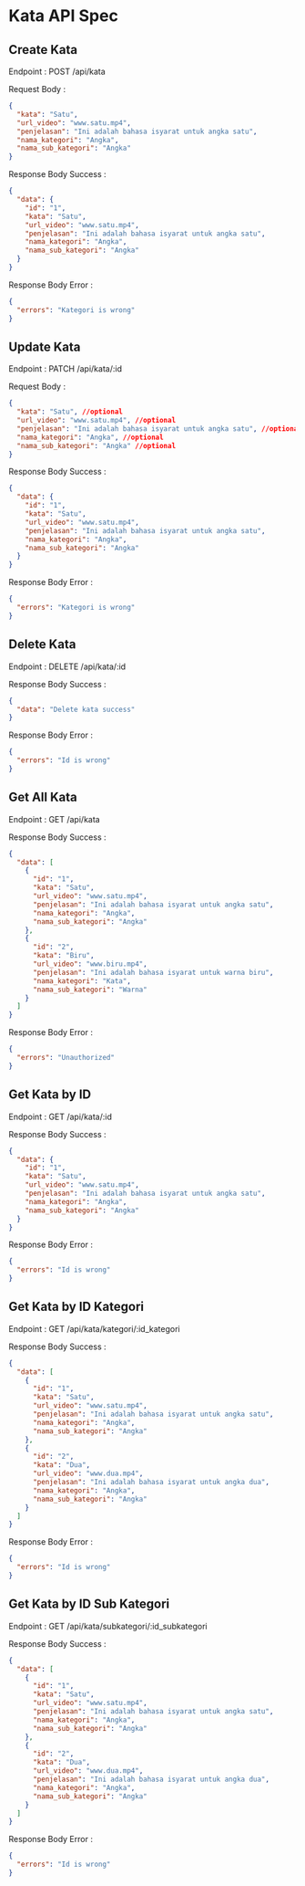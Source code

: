 # Kata API Spec

## Create Kata

Endpoint : POST /api/kata

Request Body :

```json
{
  "kata": "Satu",
  "url_video": "www.satu.mp4",
  "penjelasan": "Ini adalah bahasa isyarat untuk angka satu",
  "nama_kategori": "Angka",
  "nama_sub_kategori": "Angka"
}
```

Response Body Success :

```json
{
  "data": {
    "id": "1",
    "kata": "Satu",
    "url_video": "www.satu.mp4",
    "penjelasan": "Ini adalah bahasa isyarat untuk angka satu",
    "nama_kategori": "Angka",
    "nama_sub_kategori": "Angka"
  }
}
```

Response Body Error :

```json
{
  "errors": "Kategori is wrong"
}
```

## Update Kata

Endpoint : PATCH /api/kata/:id

Request Body :

```json
{
  "kata": "Satu", //optional
  "url_video": "www.satu.mp4", //optional
  "penjelasan": "Ini adalah bahasa isyarat untuk angka satu", //optional
  "nama_kategori": "Angka", //optional
  "nama_sub_kategori": "Angka" //optional
}
```

Response Body Success :

```json
{
  "data": {
    "id": "1",
    "kata": "Satu",
    "url_video": "www.satu.mp4",
    "penjelasan": "Ini adalah bahasa isyarat untuk angka satu",
    "nama_kategori": "Angka",
    "nama_sub_kategori": "Angka"
  }
}
```

Response Body Error :

```json
{
  "errors": "Kategori is wrong"
}
```

## Delete Kata

Endpoint : DELETE /api/kata/:id

Response Body Success :

```json
{
  "data": "Delete kata success"
}
```

Response Body Error :

```json
{
  "errors": "Id is wrong"
}
```

## Get All Kata

Endpoint : GET /api/kata

Response Body Success :

```json
{
  "data": [
    {
      "id": "1",
      "kata": "Satu",
      "url_video": "www.satu.mp4",
      "penjelasan": "Ini adalah bahasa isyarat untuk angka satu",
      "nama_kategori": "Angka",
      "nama_sub_kategori": "Angka"
    },
    {
      "id": "2",
      "kata": "Biru",
      "url_video": "www.biru.mp4",
      "penjelasan": "Ini adalah bahasa isyarat untuk warna biru",
      "nama_kategori": "Kata",
      "nama_sub_kategori": "Warna"
    }
  ]
}
```

Response Body Error :

```json
{
  "errors": "Unauthorized"
}
```

## Get Kata by ID

Endpoint : GET /api/kata/:id

Response Body Success :

```json
{
  "data": {
    "id": "1",
    "kata": "Satu",
    "url_video": "www.satu.mp4",
    "penjelasan": "Ini adalah bahasa isyarat untuk angka satu",
    "nama_kategori": "Angka",
    "nama_sub_kategori": "Angka"
  }
}
```

Response Body Error :

```json
{
  "errors": "Id is wrong"
}
```

## Get Kata by ID Kategori

Endpoint : GET /api/kata/kategori/:id_kategori

Response Body Success :

```json
{
  "data": [
    {
      "id": "1",
      "kata": "Satu",
      "url_video": "www.satu.mp4",
      "penjelasan": "Ini adalah bahasa isyarat untuk angka satu",
      "nama_kategori": "Angka",
      "nama_sub_kategori": "Angka"
    },
    {
      "id": "2",
      "kata": "Dua",
      "url_video": "www.dua.mp4",
      "penjelasan": "Ini adalah bahasa isyarat untuk angka dua",
      "nama_kategori": "Angka",
      "nama_sub_kategori": "Angka"
    }
  ]
}
```

Response Body Error :

```json
{
  "errors": "Id is wrong"
}
```

## Get Kata by ID Sub Kategori

Endpoint : GET /api/kata/subkategori/:id_subkategori

Response Body Success :

```json
{
  "data": [
    {
      "id": "1",
      "kata": "Satu",
      "url_video": "www.satu.mp4",
      "penjelasan": "Ini adalah bahasa isyarat untuk angka satu",
      "nama_kategori": "Angka",
      "nama_sub_kategori": "Angka"
    },
    {
      "id": "2",
      "kata": "Dua",
      "url_video": "www.dua.mp4",
      "penjelasan": "Ini adalah bahasa isyarat untuk angka dua",
      "nama_kategori": "Angka",
      "nama_sub_kategori": "Angka"
    }
  ]
}
```

Response Body Error :

```json
{
  "errors": "Id is wrong"
}
```
